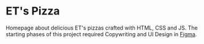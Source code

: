 # ET's Pizza
Homepage about delicious ET's pizzas crafted with HTML, CSS and JS. The starting phases of this project required Copywriting and UI Design in [Figma](https://www.figma.com/file/CFShIMPnL8IC1qJ3fdRWWO/pizza-ecommerce?node-id=0%3A1).
